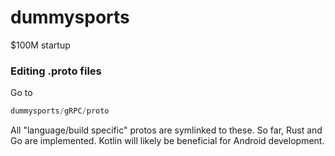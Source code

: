 # dummysports
$100M startup

### Editing .proto files
Go to 
```java
dummysports/gRPC/proto
```
All "language/build specific" protos are symlinked to these. So far, Rust and Go are implemented. Kotlin will likely be beneficial for Android development.